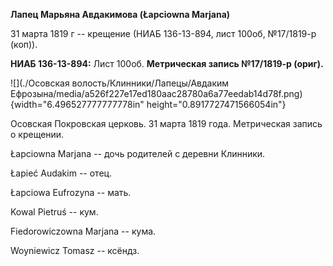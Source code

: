 **Лапец Марьяна Авдакимова (Łapciowna Marjana)**

31 марта 1819 г -- крещение (НИАБ 136-13-894, лист 100об, №17/1819-р
(коп)).

**НИАБ 136-13-894:** Лист 100об. **Метрическая запись №17/1819-р
(ориг).**

![](./Осовская волость/Клинники/Лапецы/Авдаким Ефрозына/media/a526f227e17ed180aac28780a6a77eedab14d78f.png){width="6.496527777777778in"
height="0.8917727471566054in"}

Осовская Покровская церковь. 31 марта 1819 года. Метрическая запись о
крещении.

Łapciowna Marjana -- дочь родителей с деревни Клинники.

Łapieć Audakim -- отец.

Łapciowa Eufrozyna -- мать.

Kowal Pietruś -- кум.

Fiedorowiczowna Marjana -- кума.

Woyniewicz Tomasz -- ксёндз.
